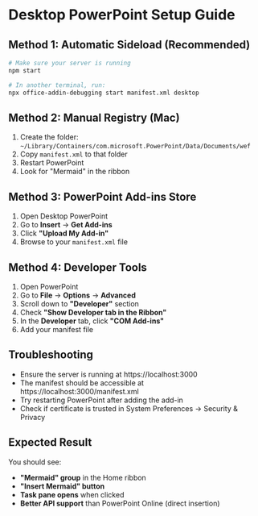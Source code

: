 # Desktop PowerPoint Setup Guide

## Method 1: Automatic Sideload (Recommended)
```bash
# Make sure your server is running
npm start

# In another terminal, run:
npx office-addin-debugging start manifest.xml desktop
```

## Method 2: Manual Registry (Mac)
1. Create the folder: `~/Library/Containers/com.microsoft.PowerPoint/Data/Documents/wef`
2. Copy `manifest.xml` to that folder
3. Restart PowerPoint
4. Look for "Mermaid" in the ribbon

## Method 3: PowerPoint Add-ins Store
1. Open Desktop PowerPoint
2. Go to **Insert** → **Get Add-ins** 
3. Click **"Upload My Add-in"**
4. Browse to your `manifest.xml` file

## Method 4: Developer Tools
1. Open PowerPoint
2. Go to **File** → **Options** → **Advanced**
3. Scroll down to **"Developer"** section
4. Check **"Show Developer tab in the Ribbon"**
5. In the **Developer** tab, click **"COM Add-ins"**
6. Add your manifest file

## Troubleshooting
- Ensure the server is running at https://localhost:3000
- The manifest should be accessible at https://localhost:3000/manifest.xml
- Try restarting PowerPoint after adding the add-in
- Check if certificate is trusted in System Preferences → Security & Privacy

## Expected Result
You should see:
- **"Mermaid" group** in the Home ribbon
- **"Insert Mermaid" button** 
- **Task pane opens** when clicked
- **Better API support** than PowerPoint Online (direct insertion)
